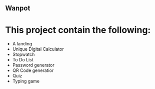 ## Wanpot
# This project contain the following:

- A landing
- Unique Digital Calculator
- Stopwatch
- To Do List
- Password generator
- QR Code generatior
- Quiz
- Typing game
